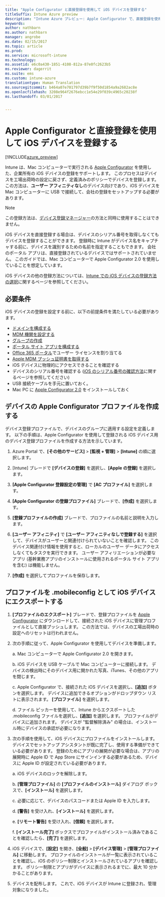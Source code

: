 ```yaml
---
title: "Apple Configurator と直接登録を使用して iOS デバイスを登録する"
titleSuffix: Intune Azure preview
description: "Intune Azure プレビュー: Apple Configurator で、直接登録を使用して会社が所有している iOS デバイスを登録する方法について説明します。"
keywords: 
author: nathbarn
ms.author: nathbarn
manager: angrobe
ms.date: 02/15/2017
ms.topic: article
ms.prod: 
ms.service: microsoft-intune
ms.technology: 
ms.assetid: e6c0a430-1851-4108-812a-87e0fc2623b5
ms.reviewer: dagerrit
ms.suite: ems
ms.custom: intune-azure
translationtype: Human Translation
ms.sourcegitcommit: b464a07e701797d39b7f9f50d1854a9a2682ac8e
ms.openlocfilehash: 3208e964f2676ebcc1e54e29f039c4965c20238f
ms.lasthandoff: 03/01/2017


---
```


# <a name="enroll-ios-devices-with-apple-configurator-and-direct-enrollment"></a>Apple Configurator と直接登録を使用して iOS デバイスを登録する 

[!INCLUDE[azure_preview](../includes/azure_preview.md)]

Intune は、Mac コンピューターで実行される [Apple Configurator](https://itunes.apple.com/us/app/apple-configurator-2/id1037126344?mt=12) を使用した、企業所有の iOS デバイスの登録をサポートします。 このプロセスはデバイスを工場出荷時の設定に戻さず、定義済みのポリシーでデバイスを登録します。 この方法は、**ユーザー アフィニティなし**のデバイス向けであり、iOS デバイスを Mac コンピューターに USB で接続して、会社の登録をセットアップする必要があります。

>[!NOTE]
>この登録方法は、[デバイス登録マネージャー](enroll-devices-using-device-enrollment-manager.md)の方法と同時に使用することはできません。

iOS デバイスを直接登録する場合は、デバイスのシリアル番号を取得しなくてもデバイスを登録することができます。 登録時に Intune がデバイス名をキャプチャする前に、デバイスを識別するための名前を指定することもできます。 会社のポータル アプリは、直接登録されているデバイスではサポートされていません。 このガイドでは、Mac コンピューターで Apple Configurator 2.0 を使用していることを想定しています。

iOS デバイスの他の登録方法については、[Intune での iOS デバイスの登録方法の選択](choose-ios-enrollment-method.md)に関するページを参照してください。


## <a name="prerequisites"></a>必要条件

iOS デバイスの登録を設定する前に、以下の前提条件を満たしている必要があります。

- [ドメインを構成する](https://docs.microsoft.com/intune/get-started/start-with-a-paid-subscription-to-microsoft-intune-step-2)
- [MDM 機関を設定する](set-mdm-authority.md)
- [グループの作成](https://docs.microsoft.com/intune/get-started/start-with-a-paid-subscription-to-microsoft-intune-step-5)
- [ポータル サイト アプリを構成する](/intune-azure/manage-apps/company-portal-app)
- [Office 365 ポータル](http://go.microsoft.com/fwlink/p/?LinkId=698854)でユーザー ライセンスを割り当てる
- [Apple MDM プッシュ証明書を取得する](get-an-apple-mdm-push-certificate.md)
- iOS デバイスに物理的にアクセスできることを確認する
- デバイスのシリアル番号を確認する ([iOS のシリアル番号の確認方法](https://support.apple.com//HT204308)に関するページを参照してください)
- USB 接続ケーブルを手元に置いておく。
- Mac PC に [Apple Configurator 2.0](https://itunes.apple.com/us/app/apple-configurator-2/id1037126344?mt=12) をインストールしておく

## <a name="create-an-apple-configurator-profile-for-devices"></a>デバイスの Apple Configurator プロファイルを作成する

デバイス登録プロファイルで、デバイスのグループに適用する設定を定義します。 以下の手順は、Apple Configurator を使用して登録される iOS デバイス用のデバイス登録プロファイルを作成する方法を示しています。

1. Azure Portal で、**[その他のサービス]** > **[監視 + 管理]** > **[Intune]** の順に選択します。

2. [Intune] ブレードで **[デバイスの登録]** を選択し、**[Apple の登録]** を選択します。

3. **[Apple Configurator 登録設定の管理]** で **[AC プロファイル]** を選択します。

4. **[Apple Configurator の登録プロファイル]** ブレードで、**[作成]** を選択します。

5. **[登録プロファイルの作成]** ブレードで、プロファイルの名前と説明を入力します。

6. **[ユーザー アフィニティ]** で **[ユーザー アフィニティなしで登録する]** を選択して、デバイスがユーザーと関連付けられていないことを確認します。 このデバイス関連付け情報を使用すると、ローカルのユーザー データにアクセスしなくてもタスクを実行できます。 ユーザー アフィリエーションが必要なアプリ (基幹業務アプリのインストールに使用されるポータル サイト アプリを含む) は機能しません。

7. **[作成]** を選択してプロファイルを保存します。

## <a name="export-the-profile-as-mobileconfig-to-ios-devices"></a>プロファイルを .mobileconfig として iOS デバイスにエクスポートする

1. **[プロファイルのエクスポート]** ブレードで、登録プロファイルを [Apple Configurator](https://itunes.apple.com/us/app/apple-configurator-2/id1037126344?mt=12) にダウンロードして、接続された iOS デバイスに管理プロファイルとして直接プッシュします。 この方法では、デバイスの工場出荷時の設定へのリセットは行われません。

2. 次の手順に従って、Apple Configurator を使用してデバイスを準備します。

   a. Mac コンピューターで Apple Configurator 2.0 を開きます。

   b. iOS デバイスを USB ケーブルで Mac コンピューターに接続します。 デバイスの検出時にそのデバイス用に開かれた写真、iTunes、その他のアプリを閉じます。

   c. Apple Configurator で、接続された iOS デバイスを選択し、**[追加]** ボタンを選択します。 デバイスに追加できるオプションがドロップダウン リストに表示されます。 **[プロファイル]** を選択します。

   d. ファイル ピッカーを使用して、Intune からエクスポートした .mobileconfig ファイルを選択し、**[追加]** を選択します。 プロファイルがデバイスに追加されます。 デバイスが "監督解除済み" の場合は、インストール時にデバイスの承認が必要になります。

3. 次の手順を使用して、iOS デバイスにプロファイルをインストールします。 デバイスでセットアップ アシスタントが既に完了し、使用する準備ができている必要があります。 登録のためにアプリの展開が必要な場合は、アプリの展開時に Apple ID で App Store にサインインする必要があるため、デバイスに Apple ID が設定されている必要があります。

   a. iOS デバイスのロックを解除します。

   b. **[管理プロファイル]** の **[プロファイルのインストール]** ダイアログ ボックスで、**[インストール]** を選択します。

   c. 必要に応じて、デバイスのパスコードまたは Apple ID を入力します。

   d. **[警告]** を受け入れ、**[インストール]** を選択します。

   e. **[リモート警告]** を受け入れ、**[信頼]** を選択します。

   f. **[インストール完了]** ボックスでプロファイルがインストール済みであることを確認したら、**[完了]** を選択します。

4. iOS デバイスで、**[設定]** を開き、**[全般]** > **[デバイス管理]** > **[管理プロファイル]** に移動します。 プロファイルのインストールが一覧に表示されていることを確認し、iOS のポリシー制限とインストールされているアプリを確認します。 ポリシー制限とアプリがデバイスに表示されるまでに、最大 10 分かかることがあります。

5. デバイスを配布します。 これで、iOS デバイスが Intune に登録され、管理対象になりました。

